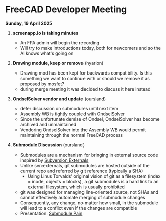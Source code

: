 # FreeCAD Developer Meeting

**Sunday, 19 April 2025**

1. **screenapp.io is taking minutes**
   - An FPA admin will begin the recording
   - Will try to make introductions today, both for newcomers and so the AI knows what's going on

2. **Drawing module, keep or remove** (hyarion)
   - Drawing mod has been kept for backwards compatibility. Is this something we want to continue with or should we remove it as proposed by mosfet?
   - during merge meeting it was decided to discuss it here instead

3. **OndselSolver vendor and update** (oursland)
   - defer discussion on submodules until next item
   - Assembly WB is tightly coupled with OndselSolver
   - Since the unfortunate demise of Ondsel, OndselSolver has become archived and unmaintained
   - Vendoring OndselSolver into the Assembly WB would permit maintaining through the normal FreeCAD process
  
4. **Submodule Discussion** (oursland)
   - Submodules are a mechanism for bringing in external source code inspired by [Subversion Externals](https://svnbook.red-bean.com/en/1.7/svn.advanced.externals.html)
   - Unlike svn:externals, git submodules are hosted outside of the current repo and referred by git reference (typically a SHA)
      - Using Linus Torvalds' original vision of git as a filesystem (index = inode, objects = blocks), a git submodules is a hard link to an external filesystem, which is usually prohibited
   - git was designed for managing line-oriented source, not SHAs and cannot effectively automate merging of submodule changes
   - Consequently, any change, no matter how small, in the submodule will lead to a conflict even if the changes are compatible
   - Presentation: [Submodule Pain](https://github.com/oursland/submodule-pain/blob/master/Submodule%20Pain.pdf)
